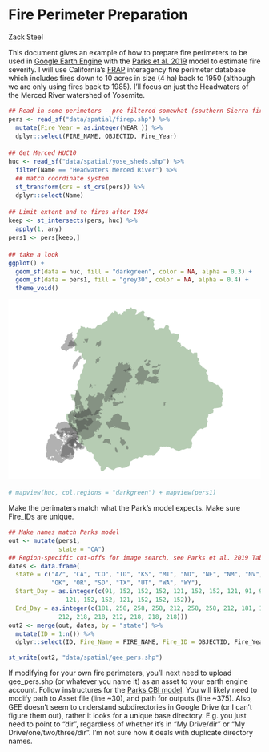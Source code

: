 Fire Perimeter Preparation
================
Zack Steel

This document gives an example of how to prepare fire perimeters to be
used in [Google Earth Engine](https://tinyurl.com/CBImodel) with the
[Parks et al. 2019](https://www.mdpi.com/2072-4292/11/14/1735) model to
estimate fire severity. I will use California’s
[FRAP](https://frap.fire.ca.gov/mapping/gis-data/) interagency fire
perimeter database which includes fires down to 10 acres in size (4 ha)
back to 1950 (although we are only using fires back to 1985). I’ll focus
on just the Headwaters of the Merced River watershed of
Yosemite.

``` r
## Read in some perimeters - pre-filtered somewhat (southern Sierra fires; >1984)
pers <- read_sf("data/spatial/firep.shp") %>% 
  mutate(Fire_Year = as.integer(YEAR_)) %>% 
  dplyr::select(FIRE_NAME, OBJECTID, Fire_Year)

## Get Merced HUC10
huc <- read_sf("data/spatial/yose_sheds.shp") %>% 
  filter(Name == "Headwaters Merced River") %>% 
  ## match coordinate system
  st_transform(crs = st_crs(pers)) %>% 
  dplyr::select(Name)

## Limit extent and to fires after 1984
keep <- st_intersects(pers, huc) %>% 
  apply(1, any)
pers1 <- pers[keep,]

## take a look
ggplot() +
  geom_sf(data = huc, fill = "darkgreen", color = NA, alpha = 0.3) +
  geom_sf(data = pers1, fill = "grey30", color = NA, alpha = 0.4) +
  theme_void()
```

![](PerimeterPrep_files/figure-gfm/unnamed-chunk-1-1.png)<!-- -->

``` r
# mapview(huc, col.regions = "darkgreen") + mapview(pers1)
```

Make the perimaters match what the Park’s model expects. Make sure
Fire\_IDs are unique.

``` r
## Make names match Parks model
out <- mutate(pers1,
              state = "CA")
## Region-specific cut-offs for image search, see Parks et al. 2019 Table 2
dates <- data.frame(
  state = c("AZ", "CA", "CO", "ID", "KS", "MT", "ND", "NE", "NM", "NV", 
            "OK", "OR", "SD", "TX", "UT", "WA", "WY"),
  Start_Day = as.integer(c(91, 152, 152, 152, 121, 152, 152, 121, 91, 91,
                121, 152, 152, 121, 152, 152, 152)),
  End_Day = as.integer(c(181, 258, 258, 258, 212, 258, 258, 212, 181, 181,
              212, 218, 218, 212, 218, 218, 218)))
out2 <- merge(out, dates, by = "state") %>% 
  mutate(ID = 1:n()) %>% 
  dplyr::select(ID, Fire_Name = FIRE_NAME, Fire_ID = OBJECTID, Fire_Year, Start_Day, End_Day)
```

``` r
st_write(out2, "data/spatial/gee_pers.shp")
```

If modifying for your own fire perimeters, you’ll next need to upload
gee\_pers.shp (or whatever you name it) as an asset to your earth engine
account. Follow instructures for the [Parks CBI
model](https://tinyurl.com/CBImodel). You will likely need to modify
path to Asset file (line ~30), and path for outputs (line ~375). Also,
GEE doesn’t seem to understand subdirectories in Google Drive (or I
can’t figure them out), rather it looks for a unique base directory.
E.g. you just need to point to “dir”, regardless of whether it’s in “My
Drive/dir” or “My Drive/one/two/three/dir”. I’m not sure how it deals
with duplicate directory names.
